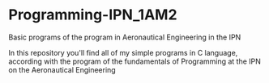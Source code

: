 # Programming-IPN_1AM2
Basic programs of  the program in Aeronautical Engineering in the IPN

In this repository you'll find all of my simple programs in C language, according with the program of the fundamentals of Programming at the IPN on the Aeronautical Engineering
